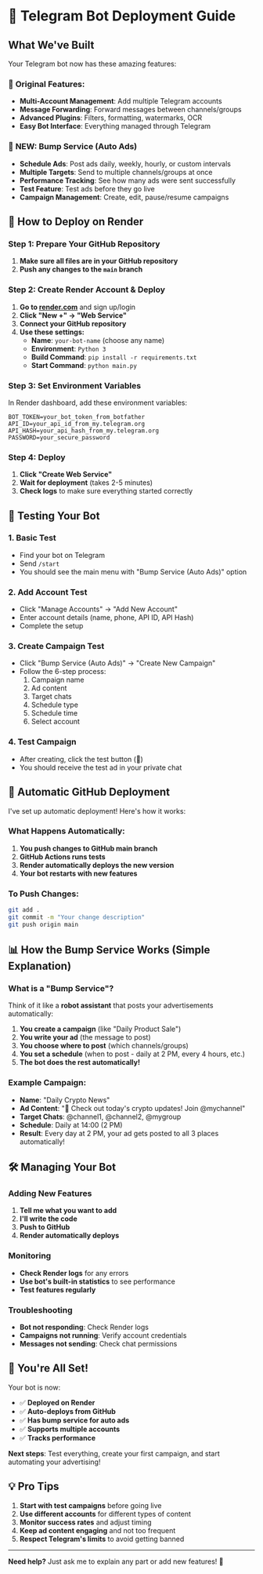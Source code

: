 # 🚀 Telegram Bot Deployment Guide

## What We've Built

Your Telegram bot now has these amazing features:

### 🤖 **Original Features:**
- **Multi-Account Management**: Add multiple Telegram accounts
- **Message Forwarding**: Forward messages between channels/groups
- **Advanced Plugins**: Filters, formatting, watermarks, OCR
- **Easy Bot Interface**: Everything managed through Telegram

### 📢 **NEW: Bump Service (Auto Ads)**
- **Schedule Ads**: Post ads daily, weekly, hourly, or custom intervals
- **Multiple Targets**: Send to multiple channels/groups at once
- **Performance Tracking**: See how many ads were sent successfully
- **Test Feature**: Test ads before they go live
- **Campaign Management**: Create, edit, pause/resume campaigns

## 🎯 How to Deploy on Render

### Step 1: Prepare Your GitHub Repository

1. **Make sure all files are in your GitHub repository**
2. **Push any changes to the `main` branch**

### Step 2: Create Render Account & Deploy

1. **Go to [render.com](https://render.com)** and sign up/login
2. **Click "New +" → "Web Service"**
3. **Connect your GitHub repository**
4. **Use these settings:**
   - **Name**: `your-bot-name` (choose any name)
   - **Environment**: `Python 3`
   - **Build Command**: `pip install -r requirements.txt`
   - **Start Command**: `python main.py`

### Step 3: Set Environment Variables

In Render dashboard, add these environment variables:

```
BOT_TOKEN=your_bot_token_from_botfather
API_ID=your_api_id_from_my.telegram.org
API_HASH=your_api_hash_from_my.telegram.org
PASSWORD=your_secure_password
```

### Step 4: Deploy

1. **Click "Create Web Service"**
2. **Wait for deployment** (takes 2-5 minutes)
3. **Check logs** to make sure everything started correctly

## 🧪 Testing Your Bot

### 1. Basic Test
- Find your bot on Telegram
- Send `/start`
- You should see the main menu with "Bump Service (Auto Ads)" option

### 2. Add Account Test
- Click "Manage Accounts" → "Add New Account"
- Enter account details (name, phone, API ID, API Hash)
- Complete the setup

### 3. Create Campaign Test
- Click "Bump Service (Auto Ads)" → "Create New Campaign"
- Follow the 6-step process:
  1. Campaign name
  2. Ad content
  3. Target chats
  4. Schedule type
  5. Schedule time
  6. Select account

### 4. Test Campaign
- After creating, click the test button (🧪)
- You should receive the test ad in your private chat

## 🔄 Automatic GitHub Deployment

I've set up automatic deployment! Here's how it works:

### What Happens Automatically:
1. **You push changes to GitHub main branch**
2. **GitHub Actions runs tests**
3. **Render automatically deploys the new version**
4. **Your bot restarts with new features**

### To Push Changes:
```bash
git add .
git commit -m "Your change description"
git push origin main
```

## 📊 How the Bump Service Works (Simple Explanation)

### What is a "Bump Service"?
Think of it like a **robot assistant** that posts your advertisements automatically:

1. **You create a campaign** (like "Daily Product Sale")
2. **You write your ad** (the message to post)
3. **You choose where to post** (which channels/groups)
4. **You set a schedule** (when to post - daily at 2 PM, every 4 hours, etc.)
5. **The bot does the rest automatically!**

### Example Campaign:
- **Name**: "Daily Crypto News"
- **Ad Content**: "🚀 Check out today's crypto updates! Join @mychannel"
- **Target Chats**: @channel1, @channel2, @mygroup
- **Schedule**: Daily at 14:00 (2 PM)
- **Result**: Every day at 2 PM, your ad gets posted to all 3 places automatically!

## 🛠️ Managing Your Bot

### Adding New Features
1. **Tell me what you want to add**
2. **I'll write the code**
3. **Push to GitHub**
4. **Render automatically deploys**

### Monitoring
- **Check Render logs** for any errors
- **Use bot's built-in statistics** to see performance
- **Test features regularly**

### Troubleshooting
- **Bot not responding**: Check Render logs
- **Campaigns not running**: Verify account credentials
- **Messages not sending**: Check chat permissions

## 🎉 You're All Set!

Your bot is now:
- ✅ **Deployed on Render**
- ✅ **Auto-deploys from GitHub**
- ✅ **Has bump service for auto ads**
- ✅ **Supports multiple accounts**
- ✅ **Tracks performance**

**Next steps**: Test everything, create your first campaign, and start automating your advertising!

## 💡 Pro Tips

1. **Start with test campaigns** before going live
2. **Use different accounts** for different types of content
3. **Monitor success rates** and adjust timing
4. **Keep ad content engaging** and not too frequent
5. **Respect Telegram's limits** to avoid getting banned

---

**Need help?** Just ask me to explain any part or add new features! 🚀
